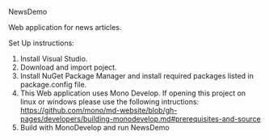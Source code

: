 NewsDemo

Web application for news articles.

Set Up instructions:

1. Install Visual Studio.
2. Download and import poject.
3. Install NuGet Package Manager and install required packages listed in package.config file.
4. This Web application uses Mono Develop. If opening this project on linux or windows please use the following intructions: https://github.com/mono/md-website/blob/gh-pages/developers/building-monodevelop.md#prerequisites-and-source
5. Build with MonoDevelop and run NewsDemo

